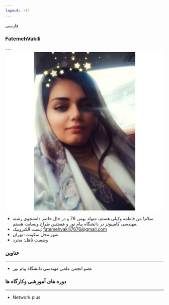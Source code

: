 ```yaml
---
layout: rtl
---
```


فارسی
### FatemehVakili
---<img src="pic.jpeg">
+ سلام! من فاطمه وکیلی هستم، متولد بهمن 76 و در حال حاضر دانشجوی رشته مهندسی کامپیوتر در دانشگاه پیام نور و  همچنین طراح وبسایت هستم.
+ پست الکترونیک: fatemehvakili7676@gmail.com
+ شهر محل سکونت: تهران
+ وضعیت تاهل: مجرد
### عناوین
-----
+ عضو انجمن علمی مهندسی دانشگاه پیام نور

### دوره های آموزشی وکارگاه ها
-----
+ Network plus
